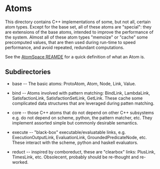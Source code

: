 
Atoms
=====

This directory contains C++ implementations of some, but not all,
certain atom types. Except for the base set, all of these atoms are
"special": they are extensions of the base atoms, intended to improve
the performance of the system.  Almost all of these atom types
"memoize" or "cache" some precomputed values, that are then used
during run-time to speed performance, and avoid repeated, redundant
computations.

See the [AtomSpace REAMDE](../atomspace/README) for a quick definition
of what an Atom is.

Subdirectories
--------------
 * base -- The basic atoms: ProtoAtom, Atom, Node, Link, Value.

 * bind -- Atoms involved with pattern matching: BindLink, LambdaLink,
   SatisfactionLink, SatisfactionSetLink, GetLink.  These cache some
   complicated data structures that are leveraged during patten
   matching.

 * core -- those C++ atoms that do not depend on other C++ subsystems
   e.g. do not depend on scheme, python, the pattern matcher, etc.
   They implement assorted simple but commonly desirable semantics.

 * execute -- "black-box" executable/evaluatable links, e.g.
   ExecutionOutputLink, EvaluationLink, GroundedPredicateNode, etc.
   These interact with the scheme, python and haskell evaluators.

 * reduct -- inspired by comboreduct, these are "clearbox" links:
   PlusLink, TimesLink, etc.  Obsolecent, probably should be
   re-thought and re-worked.
